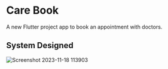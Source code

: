 # Care Book

A new Flutter project app to book an appointment with doctors.

## System Designed

![Screenshot 2023-11-18 113903](https://github.com/Sami-Hegazy/Care-Book/assets/32411864/3f1f9a97-a4f4-4565-ba64-72aef89db021)
